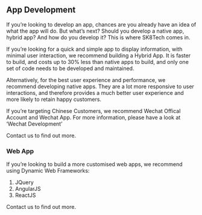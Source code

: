 
## App Development

If you’re looking to develop an app, chances are you already have an idea of what the app will do. But what’s next? Should you develop a native app, hybrid app? And how do you develop it? This is where SK8Tech comes in.

If you’re looking for a quick and simple app to display information, with minimal user interaction, we recommend building a Hybrid App. It is faster to build, and costs up to 30% less than native apps to build, and only one set of code needs to be developed and maintained. 

Alternatively, for the best user experience and performance, we recommend developing native apps. They are a lot more responsive to user interactions, and therefore provides a much better user experience and more likely to retain happy customers.

If you’re targeting Chinese Customers, we recommend Wechat Offical Account and Wechat App. For more information, please have a look at ‘Wechat Development’

Contact us to find out more.

### Web App

If you’re looking to build a more customised web apps, we recommend using Dynamic Web Frameworks:

1. JQuery
1. AngularJS
1. ReactJS

Contact us to find out more.